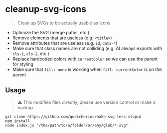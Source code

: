 # cleanup-svg-icons

> Clean up SVGs to be actually usable as icons

- Optimize the SVG (merge paths, etc.)
- Remove elements that are useless (e.g. `<title>`)
- Remove attributes that are useless (e.g. `id`, `data-*`)
- Make sure that class names are not colliding (e.g. AI always exports with `cls-1`, `cls-2`, etc.)
- Replace hardcoded colors with `currentColor` so we can use the parent for styling
- Make sure that `fill: none` is working when `fill: currentColor` is on the parent

## Usage

> :warning: This modifies files directly, please use version control or make a backup.

```
git clone https://github.com/queicherius/make-svg-less-stupid
npm install
node index.js "/the/path/to/a/folder/or/any/glob/*.svg"
```
